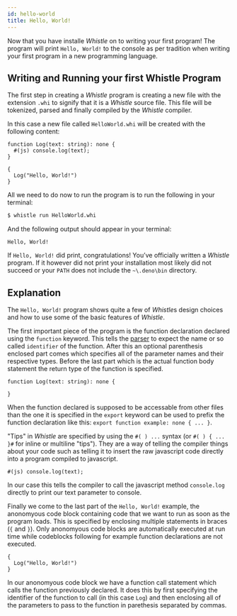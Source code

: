 ```yaml
---
id: hello-world
title: Hello, World!
---
```


Now that you have installe *Whistle* on to writing your first program! The program
will print `Hello, World!` to the console as per tradition when writing your first
program in a new programming language.

## Writing and Running your first Whistle Program

The first step in creating a *Whistle* program is creating a new file with the
extension `.whi` to signify that it is a *Whistle* source file. This file will
be tokenized, parsed and finally compiled by the *Whistle* compiler.


In this case a new file called `HelloWorld.whi` will be created with the following
content:

```
function Log(text: string): none {
  #(js) console.log(text);
}

{
  Log("Hello, World!")
}
```

All we need to do now to run the program is to run the following in your terminal:

```bash
$ whistle run HelloWorld.whi
```

And the following output should appear in your terminal:

```
Hello, World!
```

If `Hello, World!` did print, congratulations! You’ve officially written a
*Whistle* program. If it however did not print your installation most likely
did not succeed or your `PATH` does not include the `~\.deno\bin` directory.

## Explanation

The `Hello, World!` program shows quite a few of *Whistle*s design choices and
how to use some of the basic features of *Whistle*.


The first important piece of the program is the function declaration declared
using the `function` keyword. This tells the [parser](internals/parser.md) to
expect the name or so called `identifier` of the function. After this an optional
parenthesis enclosed part comes which specifies all of the parameter names and
their respective types. Before the last part which is the actual function body
statement the return type of the function is specified.

```
function Log(text: string): none {

}
```

When the function declared is supposed to be accessable from other files than
the one it is specified in the `export` keyword can be used to prefix the function
declaration like this: `export function example: none { ... }`.


"Tips" in *Whistle* are specified by using the `#( ) ...` syntax (or `#( ) { ... }#`
for inline or multiline "tips"). They are a way of telling the compiler things
about your code such as telling it to insert the raw javascript code directly into
a program compiled to javascript.

```
#(js) console.log(text);
```

In our case this tells the compiler to call the javascript method `console.log`
directly to print our text parameter to console.


Finally we come to the last part of the `Hello, World!` example, the anonomyous
code block containing code that we want to run as soon as the program loads.
This is specified by enclosing multiple statements in braces (`{` and `}`).
Only anonomyous code blocks are automatically executed at run time while codeblocks
following for example function declarations are not executed.

```
{
  Log("Hello, World!")
}
```

In our anonomyous code block we have a function call statement which calls the
function previously declared. It does this by first specifying the identifier of
the function to call (in this case `Log`) and then enclosing all of the parameters
to pass to the function in parethesis separated by commas. 
